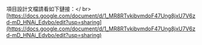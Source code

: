 項目設計文檔請看如下鏈接：</ br>
[https://docs.google.com/document/d/1_MR8RTvkibvmdoF47Ung8jxU7V6zd-mD_HNAj_Edvbo/edit?usp=sharing](https://docs.google.com/document/d/1_MR8RTvkibvmdoF47Ung8jxU7V6zd-mD_HNAj_Edvbo/edit?usp=sharing)

